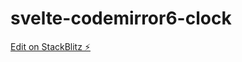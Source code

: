 # svelte-codemirror6-clock

[Edit on StackBlitz ⚡️](https://stackblitz.com/edit/sveltejs-kit-template-default-cn5mid)